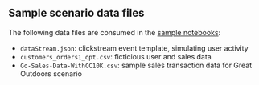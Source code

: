 ## Sample scenario data files
The following data files are consumed in the [sample notebooks](../notebooks):
* `dataStream.json`: clickstream event template, simulating user activity
* `customers_orders1_opt.csv`: ficticious user and sales data
* `Go-Sales-Data-WithCC10K.csv`: sample sales transaction data for Great Outdoors scenario
